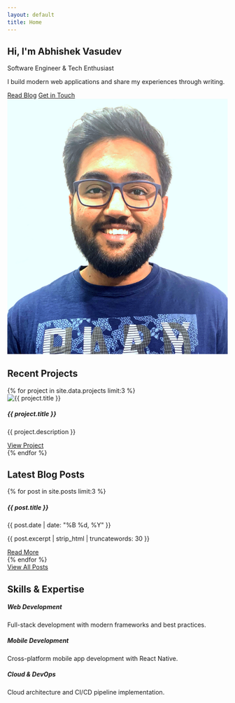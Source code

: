 ```yaml
---
layout: default
title: Home
---
```


<section class="hero">
    <div class="container">
        <div class="row align-items-center">
            <div class="col-lg-6">
                <h1>Hi, I'm Abhishek Vasudev</h1>
                <p class="lead">Software Engineer & Tech Enthusiast</p>
                <p>I build modern web applications and share my experiences through writing.</p>
                <div class="mt-4">
                    <a href="/blog" class="btn btn-primary me-2">Read Blog</a>
                    <a href="/contact" class="btn btn-outline-primary">Get in Touch</a>
                </div>
            </div>
            <div class="col-lg-6">
                <img src="/assets/images/profile.jpg" alt="Abhishek Vasudev" class="img-fluid rounded-circle" loading="lazy">
            </div>
        </div>
    </div>
</section>

<section class="py-5">
    <div class="container">
        <h2 class="text-center mb-4">Recent Projects</h2>
        <div class="row">
            {% for project in site.data.projects limit:3 %}
            <div class="col-md-4 mb-4">
                <div class="card h-100">
                    <img src="{{ project.image }}" class="card-img-top" alt="{{ project.title }}" loading="lazy">
                    <div class="card-body">
                        <h5 class="card-title">{{ project.title }}</h5>
                        <p class="card-text">{{ project.description }}</p>
                        <a href="{{ project.url }}" class="btn btn-outline-primary" target="_blank">View Project</a>
                    </div>
                </div>
            </div>
            {% endfor %}
        </div>
    </div>
</section>

<section class="py-5 bg-light">
    <div class="container">
        <h2 class="text-center mb-4">Latest Blog Posts</h2>
        <div class="row">
            {% for post in site.posts limit:3 %}
            <div class="col-md-4 mb-4">
                <div class="card h-100">
                    <div class="card-body">
                        <h5 class="card-title">{{ post.title }}</h5>
                        <p class="post-meta">{{ post.date | date: "%B %d, %Y" }}</p>
                        <p class="card-text">{{ post.excerpt | strip_html | truncatewords: 30 }}</p>
                        <a href="{{ post.url }}" class="btn btn-link">Read More</a>
                    </div>
                </div>
            </div>
            {% endfor %}
        </div>
        <div class="text-center mt-4">
            <a href="/blog" class="btn btn-primary">View All Posts</a>
        </div>
    </div>
</section>

<section class="py-5">
    <div class="container">
        <h2 class="text-center mb-4">Skills & Expertise</h2>
        <div class="row">
            <div class="col-md-4 mb-4">
                <div class="card h-100">
                    <div class="card-body text-center">
                        <i class="fas fa-code fa-3x mb-3 text-primary"></i>
                        <h5 class="card-title">Web Development</h5>
                        <p class="card-text">Full-stack development with modern frameworks and best practices.</p>
                    </div>
                </div>
            </div>
            <div class="col-md-4 mb-4">
                <div class="card h-100">
                    <div class="card-body text-center">
                        <i class="fas fa-mobile-alt fa-3x mb-3 text-primary"></i>
                        <h5 class="card-title">Mobile Development</h5>
                        <p class="card-text">Cross-platform mobile app development with React Native.</p>
                    </div>
                </div>
            </div>
            <div class="col-md-4 mb-4">
                <div class="card h-100">
                    <div class="card-body text-center">
                        <i class="fas fa-cloud fa-3x mb-3 text-primary"></i>
                        <h5 class="card-title">Cloud & DevOps</h5>
                        <p class="card-text">Cloud architecture and CI/CD pipeline implementation.</p>
                    </div>
                </div>
            </div>
        </div>
    </div>
</section> 
